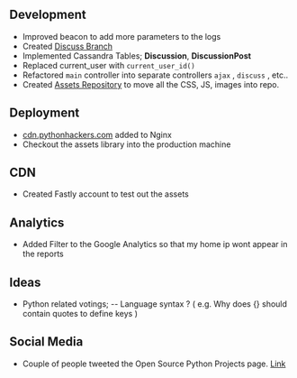 Development
-----------

- Improved beacon to add more parameters to the logs
- Created [Discuss Branch](https://github.com/pythonhackers/pythonhackers/tree/discuss)
- Implemented Cassandra Tables; **Discussion**, **DiscussionPost**
- Replaced current_user with ```current_user_id()```
- Refactored ```main``` controller into separate controllers ```ajax``` , ```discuss``` , etc..
- Created [Assets Repository](https://github.com/pythonhackers/pythonhackers) to move all the CSS, JS, images into repo.


Deployment
----------------

- [cdn.pythonhackers.com](http://cdn.pythonhackers.com) added to Nginx
- Checkout the assets library into the production machine


CDN 
------------
- Created Fastly account to test out the assets


Analytics
-------------

- Added Filter to the Google Analytics so that my home ip wont appear in the reports

Ideas
-------------

- Python related votings; 
-- Language syntax ? ( e.g. Why does {} should contain quotes to define keys )
  
Social Media
-------------

- Couple of people tweeted the Open Source Python Projects page. [Link](https://twitter.com/search?q=pythonhackers&f=realtime)
